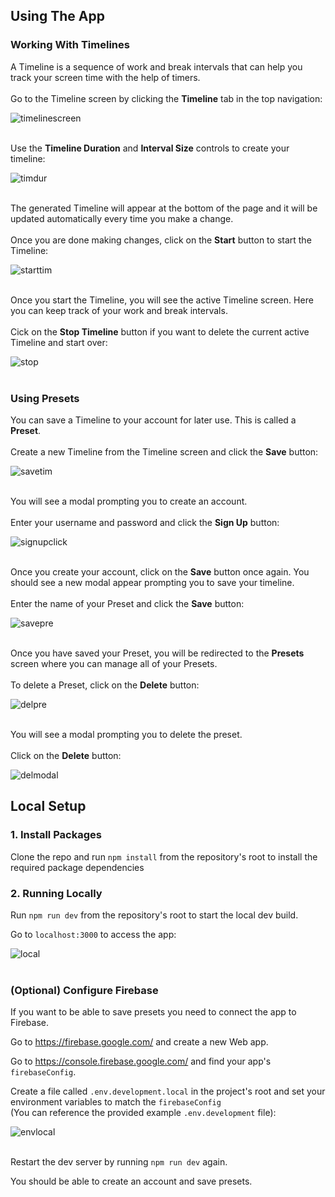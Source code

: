 ## Using The App
### Working With Timelines
A Timeline is a sequence of work and break intervals that can help you track your screen time with the help of timers.
<br/><br/>
Go to the Timeline screen by clicking the **Timeline** tab in the top navigation:

![timelinescreen](https://github.com/Sharpirate/need-to-break/assets/20927667/b9ad42ea-ac12-4ea9-b116-162c5fd20e4b)
<br/><br/>

Use the **Timeline Duration** and **Interval Size** controls to create your timeline:

![timdur](https://github.com/Sharpirate/need-to-break/assets/20927667/c6ff66c6-792d-4080-96f3-62f177652004)
<br/><br/>

The generated Timeline will appear at the bottom of the page and it will be updated automatically every time you make a change.
<br/><br/>
Once you are done making changes, click on the **Start** button to start the Timeline:

![starttim](https://github.com/Sharpirate/need-to-break/assets/20927667/8b79c4b1-3dd5-4685-aeee-6da9b5bd47ee)
<br/><br/>

Once you start the Timeline, you will see the active Timeline screen. Here you can keep track of your work and break intervals.
<br/><br/>
Cick on the **Stop Timeline** button if you want to delete the current active Timeline and start over:

![stop](https://github.com/Sharpirate/need-to-break/assets/20927667/85c3cc90-4a7f-48cf-8487-7b41c3727cf3)
<br/><br/>

### Using Presets
You can save a Timeline to your account for later use. This is called a **Preset**.
<br/><br/>
Create a new Timeline from the Timeline screen and click the **Save** button:

![savetim](https://github.com/Sharpirate/need-to-break/assets/20927667/2bc7a871-cfe9-4be9-8ec9-071b272d32c2)
<br/><br/>

You will see a modal prompting you to create an account.
<br/><br/>
Enter your username and password and click the **Sign Up** button:

![signupclick](https://github.com/Sharpirate/need-to-break/assets/20927667/bbc1b5cf-b594-459a-8ba3-4e10c8deed62)
<br/><br/>

Once you create your account, click on the **Save** button once again. You should see a new modal appear prompting you to save your timeline.
<br/><br/>
Enter the name of your Preset and click the **Save** button:

![savepre](https://github.com/Sharpirate/need-to-break/assets/20927667/76ca3342-8119-4ffe-ae93-d306a0dc2c56)
<br/><br/>

Once you have saved your Preset, you will be redirected to the **Presets** screen where you can manage all of your Presets.
<br/><br/>
To delete a Preset, click on the **Delete** button:

![delpre](https://github.com/Sharpirate/need-to-break/assets/20927667/e30d9f20-6d8b-4ef9-b0ff-372dd1f40f32)
<br/><br/>

You will see a modal prompting you to delete the preset.
<br/><br/>
Click on the **Delete** button:

![delmodal](https://github.com/Sharpirate/need-to-break/assets/20927667/dbf7777a-6e84-4bf0-8b1f-0b97b96ec31b)

## Local Setup
### 1. Install Packages
Clone the repo and run `npm install` from the repository's root to install the required package dependencies

### 2. Running Locally
Run `npm run dev` from the repository's root to start the local dev build.

Go to `localhost:3000` to access the app:

![local](https://github.com/Sharpirate/need-to-break/assets/20927667/701b9c84-3aa7-436d-bf97-8a7fa712b303)
<br/><br/>

### (Optional) Configure Firebase
If you want to be able to save presets you need to connect the app to Firebase.

Go to https://firebase.google.com/ and create a new Web app.

Go to https://console.firebase.google.com/ and find your app's `firebaseConfig`.

Create a file called `.env.development.local` in the project's root and set your environment variables to match the `firebaseConfig`\
(You can reference the provided example `.env.development` file):

![envlocal](https://github.com/Sharpirate/need-to-break/assets/20927667/4e12dae0-cb5e-4baf-9996-f17da9266ab5)
<br/><br/>

Restart the dev server by running `npm run dev` again.

You should be able to create an account and save presets.
